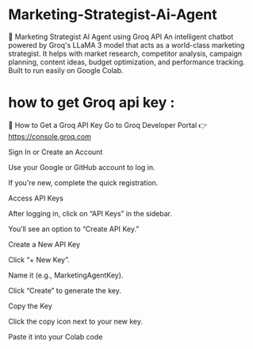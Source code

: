 # Marketing-Strategist-Ai-Agent
🧠 Marketing Strategist AI Agent using Groq API An intelligent chatbot powered by Groq's LLaMA 3 model that acts as a world-class marketing strategist. It helps with market research, competitor analysis, campaign planning, content ideas, budget optimization, and performance tracking. Built to run easily on Google Colab.

# how to get Groq api key :
🔑 How to Get a Groq API Key
Go to Groq Developer Portal
👉 https://console.groq.com

Sign In or Create an Account

Use your Google or GitHub account to log in.

If you're new, complete the quick registration.

Access API Keys

After logging in, click on “API Keys” in the sidebar.

You’ll see an option to “Create API Key.”

Create a New API Key

Click “+ New Key”.

Name it (e.g., MarketingAgentKey).

Click “Create” to generate the key.

Copy the Key

Click the copy icon next to your new key.

Paste it into your Colab code
